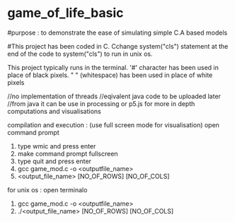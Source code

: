 # game_of_life_basic

#purpose : to demonstrate the ease of simulating simple C.A based models

#This project has been coded in C. Cchange system("cls") statement at the end of the code
to system("cls") to run in unix os.

This project typically runs in the terminal. '#' character has been used in place of black pixels. " " (whitespace)
has been used in place of white pixels

//no implementation of threads
//eqivalent java code to be uploaded later
//from java it can be use in processing or p5.js for more in depth computations and visualisations

compilation and execution : (use full screen mode for visualisation)
open command prompt
1. type wmic and press enter
2. make command prompt fullscreen
3. type quit and press enter
4. gcc game_mod.c -o <outputfile_name>
5. <output_file_name> [NO_OF_ROWS] [NO_OF_COLS]

for unix os :
open terminalo
1. gcc game_mod.c -o <outputfile_name>
2. ./<output_file_name> [NO_OF_ROWS] [NO_OF_COLS]
